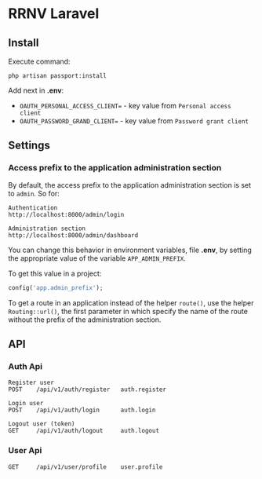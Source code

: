 # RRNV Laravel

## Install

Execute command:

```
php artisan passport:install
```

Add next in **.env**:

- `OAUTH_PERSONAL_ACCESS_CLIENT=` - key value from `Personal access client`
- `OAUTH_PASSWORD_GRAND_CLIENT=` - key value from `Password grant client`

## Settings

### Access prefix to the application administration section

By default, the access prefix to the application administration section is set to `admin`. So for:

```
Authentication
http://localhost:8000/admin/login

Administration section
http://localhost:8000/admin/dashboard
```

You can change this behavior in environment variables, file **.env**, by setting the appropriate value of the variable `APP_ADMIN_PREFIX`.

To get this value in a project:

```php
config('app.admin_prefix');
```

To get a route in an application instead of the helper `route()`, use the helper `Routing::url()`, the first parameter in which specify the name of the route without the prefix of the administration section.

## API

### Auth Api

```
Register user
POST    /api/v1/auth/register   auth.register

Login user
POST    /api/v1/auth/login      auth.login

Logout user (token)
GET     /api/v1/auth/logout     auth.logout
```

### User Api

```
GET     /api/v1/user/profile    user.profile
```
